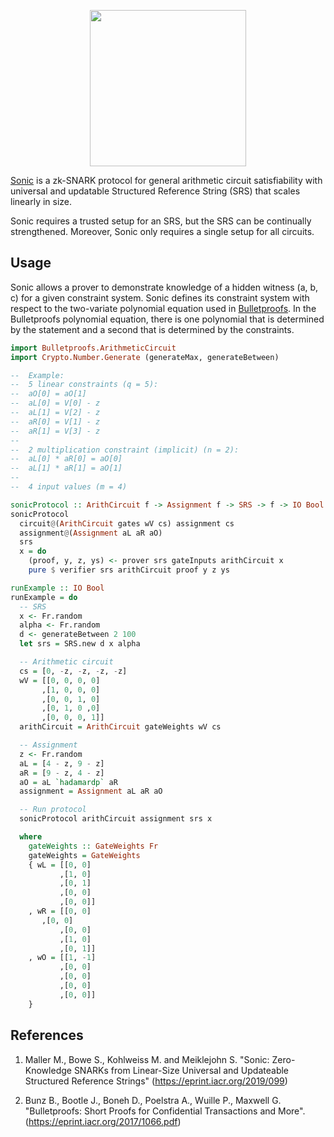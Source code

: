 <p align="center">
  <a href="http://www.adjoint.io"><img src="https://www.adjoint.io/assets/img/adjoint-logo@2x.png" width="250"/></a>
</p>

[Sonic](https://eprint.iacr.org/2019/550.pdf) is a zk-SNARK protocol for general
arithmetic circuit satisfiability with universal and updatable Structured Reference String (SRS) that scales linearly in size.

Sonic requires a trusted setup for an SRS, but the SRS can be continually
strengthened. Moreover, Sonic only requires a single setup for all circuits.

Usage
-----

Sonic allows a prover to demonstrate knowledge of a hidden witness (a, b, c) for
a given constraint system. Sonic defines its constraint system with respect to
the two-variate polynomial equation used in
[Bulletproofs](https://eprint.iacr.org/2017/1066.pdf). In the Bulletproofs
polynomial equation, there is one polynomial that is determined by
the statement and a second that is determined by the constraints.


```haskell
import Bulletproofs.ArithmeticCircuit
import Crypto.Number.Generate (generateMax, generateBetween)

--  Example:
--  5 linear constraints (q = 5):
--  aO[0] = aO[1]
--  aL[0] = V[0] - z
--  aL[1] = V[2] - z
--  aR[0] = V[1] - z
--  aR[1] = V[3] - z
--
--  2 multiplication constraint (implicit) (n = 2):
--  aL[0] * aR[0] = aO[0]
--  aL[1] * aR[1] = aO[1]
--
--  4 input values (m = 4)

sonicProtocol :: ArithCircuit f -> Assignment f -> SRS -> f -> IO Bool
sonicProtocol
  circuit@(ArithCircuit gates wV cs) assignment cs
  assignment@(Assignment aL aR aO)
  srs 
  x = do
    (proof, y, z, ys) <- prover srs gateInputs arithCircuit x
    pure $ verifier srs arithCircuit proof y z ys

runExample :: IO Bool
runExample = do
  -- SRS
  x <- Fr.random
  alpha <- Fr.random
  d <- generateBetween 2 100
  let srs = SRS.new d x alpha

  -- Arithmetic circuit
  cs = [0, -z, -z, -z, -z]
  wV = [[0, 0, 0, 0]
       ,[1, 0, 0, 0]
       ,[0, 0, 1, 0]
       ,[0, 1, 0 ,0]
       ,[0, 0, 0, 1]]
  arithCircuit = ArithCircuit gateWeights wV cs

  -- Assignment
  z <- Fr.random
  aL = [4 - z, 9 - z]
  aR = [9 - z, 4 - z]
  aO = aL `hadamardp` aR
  assignment = Assignment aL aR aO

  -- Run protocol
  sonicProtocol arithCircuit assignment srs x

  where
    gateWeights :: GateWeights Fr
    gateWeights = GateWeights
    { wL = [[0, 0]
           ,[1, 0]
           ,[0, 1]
           ,[0, 0]
           ,[0, 0]]
    , wR = [[0, 0]
	   ,[0, 0]
           ,[0, 0]
           ,[1, 0]
           ,[0, 1]]
    , wO = [[1, -1]
           ,[0, 0]
           ,[0, 0]
           ,[0, 0]
           ,[0, 0]]
    }
```

References
----------

1.  Maller M., Bowe S., Kohlweiss M. and Meiklejohn S.
    "Sonic: Zero-Knowledge SNARKs from Linear-Size Universal and Updateable
    Structured Reference Strings"
	(https://eprint.iacr.org/2019/099)


2.  Bunz B., Bootle J., Boneh D., Poelstra A., Wuille P., Maxwell G.
    "Bulletproofs: Short Proofs for Confidential Transactions and More".
	(https://eprint.iacr.org/2017/1066.pdf)
